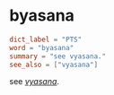 # byasana

``` toml
dict_label = "PTS"
word = "byasana"
summary = "see vyasana."
see_also = ["vyasana"]
```

see *[vyasana](vyasana.md)*.

